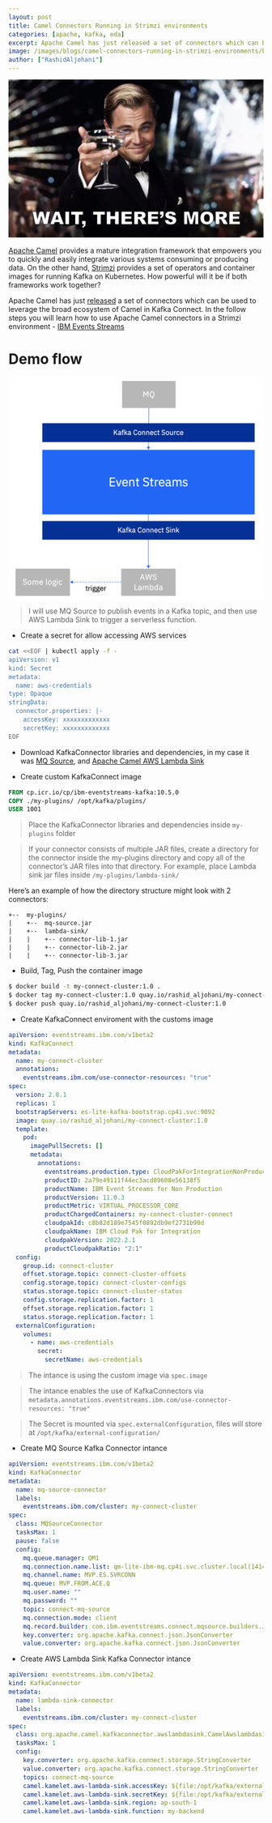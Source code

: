 ```yaml
---
layout: post
title: Camel Connectors Running in Strimzi environments
categories: [apache, kafka, eda]
excerpt: Apache Camel has just released a set of connectors which can be used to leverage the broad ecosystem of Camel in Kafka Connect
image: /images/blogs/camel-connectors-running-in-strimzi-environments/banner.png
author: ["RashidAljohani"]
---
```



![](/images/blogs/camel-connectors-running-in-strimzi-environments/banner.png)


[Apache Camel](https://camel.apache.org/) provides a mature integration framework that empowers you to quickly and easily integrate various systems consuming or producing data. On the other hand, [Strimzi](https://strimzi.io/) provides a set of operators and container images for running Kafka on Kubernetes. How powerful will it be if both frameworks work together? 

Apache Camel has just [released](https://camel.apache.org/blog/Camel-Kafka-connector-release-0.1.0/) a set of connectors which can be used to leverage the broad ecosystem of Camel in Kafka Connect. In the follow steps you will learn how to use Apache Camel connectors in a Strimzi environment - [IBM Events Streams](https://ibm.github.io/event-streams/about/overview/)

# Demo flow

![](/images/blogs/camel-connectors-running-in-strimzi-environments/demo.png)

> I will use MQ Source to publish events in a Kafka topic, and then use AWS Lambda Sink to trigger a serverless function.


* Create a secret for allow accessing AWS services

```bash
cat <<EOF | kubectl apply -f -
apiVersion: v1
kind: Secret
metadata:
  name: aws-credentials
type: Opaque
stringData:
  connector.properties: |-
    accessKey: xxxxxxxxxxxxx
    secretKey: xxxxxxxxxxxxx
EOF
```

* Download KafkaConnector libraries and dependencies, in my case it was [MQ Source](https://ibm.github.io/event-streams/connecting/mq/source/), and [Apache Camel AWS Lambda Sink](https://camel.apache.org/camel-kafka-connector/1.0.x/reference/connectors/camel-aws-lambda-sink-kafka-sink-connector.html)

* Create custom KafkaConnect image

```dockerfile
FROM cp.icr.io/cp/ibm-eventstreams-kafka:10.5.0
COPY ./my-plugins/ /opt/kafka/plugins/
USER 1001
```

> Place the KafkaConnector libraries and dependencies inside `my-plugins` folder

> If your connector consists of multiple JAR files, create a directory for the connector inside the my-plugins directory and copy all of the connector’s JAR files into that directory. For example, place Lambda sink jar files inside `/my-plugins/lambda-sink/`

Here’s an example of how the directory structure might look with 2 connectors:

```
+--  my-plugins/
|    +--  mq-source.jar
|    +--  lambda-sink/
|    |    +-- connector-lib-1.jar
|    |    +-- connector-lib-2.jar
|    |    +-- connector-lib-3.jar
```

* Build, Tag, Push the container image

```bash
$ docker build -t my-connect-cluster:1.0 .
$ docker tag my-connect-cluster:1.0 quay.io/rashid_aljohani/my-connect-cluster:1.0
$ docker push quay.io/rashid_aljohani/my-connect-cluster:1.0
```

* Create KafkaConnect enviroment with the customs image

```yaml
apiVersion: eventstreams.ibm.com/v1beta2
kind: KafkaConnect
metadata:
  name: my-connect-cluster
  annotations:
    eventstreams.ibm.com/use-connector-resources: "true"
spec:
  version: 2.8.1
  replicas: 1
  bootstrapServers: es-lite-kafka-bootstrap.cp4i.svc:9092
  image: quay.io/rashid_aljohani/my-connect-cluster:1.0
  template:
    pod:
      imagePullSecrets: []
      metadata:
        annotations:
          eventstreams.production.type: CloudPakForIntegrationNonProduction
          productID: 2a79e49111f44ec3acd89608e56138f5
          productName: IBM Event Streams for Non Production
          productVersion: 11.0.3
          productMetric: VIRTUAL_PROCESSOR_CORE
          productChargedContainers: my-connect-cluster-connect
          cloudpakId: c8b82d189e7545f0892db9ef2731b90d
          cloudpakName: IBM Cloud Pak for Integration
          cloudpakVersion: 2022.2.1
          productCloudpakRatio: "2:1"
  config:
    group.id: connect-cluster
    offset.storage.topic: connect-cluster-offsets
    config.storage.topic: connect-cluster-configs
    status.storage.topic: connect-cluster-status
    config.storage.replication.factor: 1
    offset.storage.replication.factor: 1
    status.storage.replication.factor: 1
  externalConfiguration:
    volumes:
      - name: aws-credentials
        secret:
          secretName: aws-credentials
```

> The intance is using the custom image via `spec.image`

> The intance enables the use of KafkaConnectors via `metadata.annotations.eventstreams.ibm.com/use-connector-resources: "true"`

> The Secret is mounted via `spec.externalConfiguration`, files will store at `/opt/kafka/external-configuration/`


* Create MQ Source Kafka Connector intance

```yaml
apiVersion: eventstreams.ibm.com/v1beta2
kind: KafkaConnector
metadata: 
  name: mq-source-connector 
  labels: 
    eventstreams.ibm.com/cluster: my-connect-cluster
spec:
  class: MQSourceConnector
  tasksMax: 1
  pause: false
  config:
    mq.queue.manager: QM1
    mq.connection.name.list: qm-lite-ibm-mq.cp4i.svc.cluster.local(1414)
    mq.channel.name: MVP.ES.SVRCONN
    mq.queue: MVP.FROM.ACE.Q
    mq.user.name: ""
    mq.password: ""
    topic: connect-mq-source
    mq.connection.mode: client
    mq.record.builder: com.ibm.eventstreams.connect.mqsource.builders.JsonRecordBuilder
    key.converter: org.apache.kafka.connect.json.JsonConverter
    value.converter: org.apache.kafka.connect.json.JsonConverter
```


* Create AWS Lambda Sink Kafka Connector intance

```yaml
apiVersion: eventstreams.ibm.com/v1beta2
kind: KafkaConnector
metadata: 
  name: lambda-sink-connector 
  labels: 
    eventstreams.ibm.com/cluster: my-connect-cluster
spec:
  class: org.apache.camel.kafkaconnector.awslambdasink.CamelAwslambdasinkSinkConnector
  tasksMax: 1
  config:
    key.converter: org.apache.kafka.connect.storage.StringConverter
    value.converter: org.apache.kafka.connect.storage.StringConverter
    topics: connect-mq-source
    camel.kamelet.aws-lambda-sink.accessKey: ${file:/opt/kafka/external-configuration/aws-credentials/connector.properties:accessKey}
    camel.kamelet.aws-lambda-sink.secretKey: ${file:/opt/kafka/external-configuration/aws-credentials/connector.properties:secretKey}
    camel.kamelet.aws-lambda-sink.region: ap-south-1
    camel.kamelet.aws-lambda-sink.function: my-backend
```